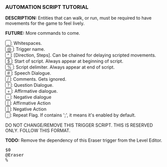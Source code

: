 <style>
	p {
		display: block;
	}

	span[mod] {
		padding: 0 5px;
		display: inline-block;
		background-color: #fefefe;
		color: #444;
		border: 1px solid #444;
		border-radius: 4px;
	}
</style>

### AUTOMATION SCRIPT TUTORIAL

<b>DESCRIPTION:</b> Entities that can walk, or run, must be required to have movements for the game
to feel lively. 

<b>FUTURE:</b> More commands to come.  
 
<span mod>_</span>: Whitespaces.  
<span mod>@</span>: Trigger name.  
<span mod>^</span>: [Direction, Steps]. Can be chained for delaying scripted movements.  
<span mod>$</span>: Start of script. Always appear at beginning of script.  
<span mod>%</span>: Script delimiter. Always appear at end of script.  
<span mod>\#</span>: Speech Dialogue.  
<span mod>\/</span>: Comments. Gets ignored.  
<span mod>?</span>: Question Dialogue.  
<span mod>+</span>: Affirmative dialogue.  
<span mod>-</span>: Negative dialogue  
<span mod>[</span>: Affirmative Action  
<span mod>]</span>: Negative Action  
<span mod>;</span>: Repeat Flag. If contains ';', it means it's enabled by default.  
  
DO NOT CHANGE\/REMOVE THIS TRIGGER SCRIPT. THIS IS RESERVED ONLY. FOLLOW THIS FORMAT.  
  
<b>TODO:</b> Remove the dependency of this Eraser trigger from the Level Editor.

<pre>
$0
@Eraser
%
</pre>
